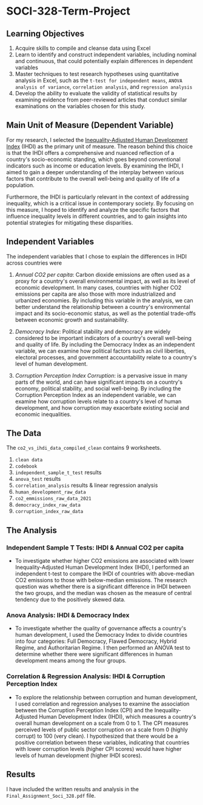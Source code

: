 # SOCI-328-Term-Project

## Learning Objectives
1. Acquire skills to compile and cleanse data using Excel
2. Learn to identify and construct independent variables, including nominal and continuous, that could potentially explain differences in dependent variables
3. Master techniques to test research hypotheses using quantitative analysis in Excel, such as the `t-test for independent means`, `ANOVA analysis of variance`, `correlation analysis`, and `regression analysis`
4. Develop the ability to evaluate the validity of statistical results by examining evidence from peer-reviewed articles that conduct similar examinations on the variables chosen for this study.


## Main Unit of Measure (Dependent Variable)

For my research, I selected the [Inequality-Adjusted Human Development Index](https://hdr.undp.org/inequality-adjusted-human-development-index#/indicies/IHDI) (IHDI) as the primary unit of measure. The reason behind this choice is that the IHDI offers a comprehensive and nuanced reflection of a country's socio-economic standing, which goes beyond conventional indicators such as income or education levels. By examining the IHDI, I aimed to gain a deeper understanding of the interplay between various factors that contribute to the overall well-being and quality of life of a population.

Furthermore, the IHDI is particularly relevant in the context of addressing inequality, which is a critical issue in contemporary society. By focusing on this measure, I hoped to identify and analyze the specific factors that influence inequality levels in different countries, and to gain insights into potential strategies for mitigating these disparities.

## Independent Variables

The independent variables that I chose to explain the differences in IHDI across countries were
1. *Annual CO2 per capita*:  Carbon dioxide emissions are often used as a proxy for a country's overall environmental impact, as well as its level of economic development. In many cases, countries with higher CO2 emissions per capita are also those with more industrialized and urbanized economies. By including this variable in the analysis, we can better understand the relationship between a country's environmental impact and its socio-economic status, as well as the potential trade-offs between economic growth and sustainability.

2. *Democracy Index*: Political stability and democracy are widely considered to be important indicators of a country's overall well-being and quality of life. By including the Democracy Index as an independent variable, we can examine how political factors such as civil liberties, electoral processes, and government accountability relate to a country's level of human development. 

3. *Corruption Perception Index Corruption*: is a pervasive issue in many parts of the world, and can have significant impacts on a country's economy, political stability, and social well-being. By including the Corruption Perception Index as an independent variable, we can examine how corruption levels relate to a country's level of human development, and how corruption may exacerbate existing social and economic inequalities.


## The Data

The `co2_vs_ihdi_data_compiled_clean` contains 9 worksheets. 
1. `clean data`
2. `codebook`
3. `independent_sample_t_test` results
4. `anova_test` results
5. `correlation_analysis` results & linear regression analysis
6. `human_development_raw_data`
7. `co2_emmissions_raw_data_2021`
8. `democracy_index_raw_data`
9. `corruption_index_raw_data`


## The Analysis 

### Independent Sample T Tests: IHDI & Annual CO2 per capita
- To investigate whether higher CO2 emissions are associated with lower Inequality-Adjusted Human Development Index (IHDI), I performed an independent t-test to compare the IHDI of countries with above-median CO2 emissions to those with below-median emissions. The research question was whether there is a significant difference in IHDI between the two groups, and the median was chosen as the measure of central tendency due to the positively skewed data.

### Anova Analysis: IHDI & Democracy Index
- To investigate whether the quality of governance affects a country's human development, I used the Democracy Index to divide countries into four categories: Full Democracy, Flawed Democracy, Hybrid Regime, and Authoritarian Regime. I then performed an ANOVA test to determine whether there were significant differences in human development means among the four groups.

### Correlation & Regression Analysis: IHDI & Corruption Perception Index
- To explore the relationship between corruption and human development, I used correlation and regression analyses to examine the association between the Corruption Perception Index (CPI) and the Inequality-Adjusted Human Development Index (IHDI), which measures a country's overall human development on a scale from 0 to 1. The CPI measures perceived levels of public sector corruption on a scale from 0 (highly corrupt) to 100 (very clean). I hypothesized that there would be a positive correlation between these variables, indicating that countries with lower corruption levels (higher CPI scores) would have higher levels of human development (higher IHDI scores).

## Results 

 I have included the written results and analysis in the `Final_Assignment_Soci_328.pdf` file.


